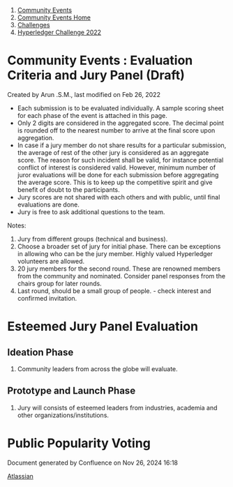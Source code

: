 1. [Community Events](index.html)
2. [Community Events Home](Community-Events-Home_21790731.html)
3. [Challenges](Challenges_21792347.html)
4. [Hyperledger Challenge 2022](Hyperledger-Challenge-2022_21792351.html)

# Community Events : Evaluation Criteria and Jury Panel (Draft)

Created by Arun .S.M., last modified on Feb 26, 2022

- Each submission is to be evaluated individually. A sample scoring sheet for each phase of the event is attached in this page.
- Only 2 digits are considered in the aggregated score. The decimal point is rounded off to the nearest number to arrive at the final score upon aggregation.
- In case if a jury member do not share results for a particular submission, the average of rest of the other jury is considered as an aggregate score. The reason for such incident shall be valid, for instance potential conflict of interest is considered valid. However, minimum number of juror evaluations will be done for each submission before aggregating the average score. This is to keep up the competitive spirit and give benefit of doubt to the participants.
- Jury scores are not shared with each others and with public, until final evaluations are done.
- Jury is free to ask additional questions to the team.

Notes:

1. Jury from different groups (technical and business).
2. Choose a broader set of jury for initial phase. There can be exceptions in allowing who can be the jury member. Highly valued Hyperledger volunteers are allowed.
3. 20 jury members for the second round. These are renowned members from the community and nominated. Consider panel responses from the chairs group for later rounds.
4. Last round, should be a small group of people. - check interest and confirmed invitation.

# Esteemed Jury Panel Evaluation

## Ideation Phase

1. Community leaders from across the globe will evaluate.

## Prototype and Launch Phase

1. Jury will consists of esteemed leaders from industries, academia and other organizations/institutions.

# Public Popularity Voting

Document generated by Confluence on Nov 26, 2024 16:18

[Atlassian](http://www.atlassian.com/)
